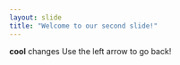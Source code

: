 ```yaml
---
layout: slide
title: "Welcome to our second slide!"
---
```

**cool** changes
Use the left arrow to go back!
